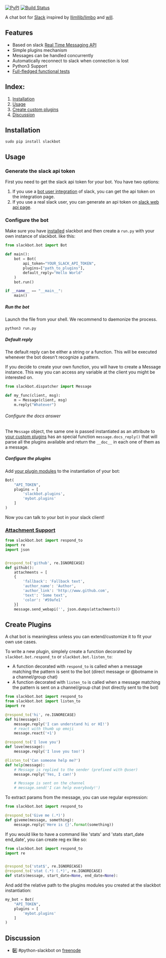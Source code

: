 [![PyPI](https://badge.fury.io/py/slackbot.svg)](https://pypi.python.org/pypi/slackbot) [![Build Status](https://secure.travis-ci.org/lins05/slackbot.svg?branch=master)](http://travis-ci.org/lins05/slackbot)

A chat bot for [Slack](https://slack.com) inspired by [llimllib/limbo](https://github.com/llimllib/limbo) and [will](https://github.com/skoczen/will).

## Features

* Based on slack [Real Time Messaging API](https://api.slack.com/rtm)
* Simple plugins mechanism
* Messages can be handled concurrently
* Automatically reconnect to slack when connection is lost
* Python3 Support
* [Full-fledged functional tests](tests/functional/test_functional.py)

## Index:
1. [Installation](#installation)
1. [Usage](#usage)
1. [Create custom plugins](#create-plugins)
1. [Discussion](#discussion)

## Installation


```
sudo pip install slackbot
```

## Usage

### Generate the slack api token

First you need to get the slack api token for your bot. You have two options:

1. If you use a [bot user integration](https://api.slack.com/bot-users) of slack, you can get the api token on the integration page.
2. If you use a real slack user, you can generate an api token on [slack web api page](https://api.slack.com/web).


### Configure the bot
Make sure you have [installed](#installation) slackbot and then create a `run.py` with your own instance of slackbot. like this:

```python
from slackbot.bot import Bot

def main():
    bot = Bot(
        api_token="YOUR_SLACK_API_TOKEN",
        plugins=["path_to_plugins"],
        default_reply="Hello World"
    )
    bot.run()

if __name__ == "__main__":
    main()
```

##### Run the bot
Launch the file from your shell. We recommend to daemonize the process.
```shell
python3 run.py
```

##### Default reply
The default reply can be either a string or a function. This will be executed whenever the bot doesn't recognize a pattern.

If you decide to create your own function, you will have to create a Message instance. This way you can access any variable at the client you might be interested on.
```python
from slackbot.dispatcher import Message

def my_func(client, msg):
    m = Message(client, msg)
    m.reply("Whatever")
```

###### Configure the docs answer
The `Message` object, the same one is passed instantiated as an attribute to [your custom plugins](#create-plugins) has an special function `message.docs_reply()` that will parse all the plugins available and return the `__doc__` in each one of them as a message.

##### Configure the plugins
Add [your plugin modules](#create-plugins) to the instantiation of your bot:

```python
Bot(
    "API_TOKEN",
    plugins = [
        'slackbot.plugins',
        'mybot.plugins'
    ]
)
```

Now you can talk to your bot in your slack client!

### [Attachment Support](https://api.slack.com/docs/attachments)

```python
from slackbot.bot import respond_to
import re
import json


@respond_to('github', re.IGNORECASE)
def github():
    attachments = [
    {
        'fallback': 'Fallback text',
        'author_name': 'Author',
        'author_link': 'http://www.github.com',
        'text': 'Some text',
        'color': '#59afe1'
    }]
    message.send_webapi('', json.dumps(attachments))
```
## Create Plugins

A chat bot is meaningless unless you can extend/customize it to fit your own use cases.

To write a new plugin, simplely create a function decorated by `slackbot.bot.respond_to` or `slackbot.bot.listen_to`:

- A function decorated with `respond_to` is called when a message matching the pattern is sent to the bot (direct message or @botname in a channel/group chat)
- A function decorated with `listen_to` is called when a message matching the pattern is sent on a channel/group chat (not directly sent to the bot)

```python
from slackbot.bot import respond_to
from slackbot.bot import listen_to
import re

@respond_to('hi', re.IGNORECASE)
def hi(message):
    message.reply('I can understand hi or HI!')
    # react with thumb up emoji
    message.react('+1')

@respond_to('I love you')
def love(message):
    message.reply('I love you too!')

@listen_to('Can someone help me?')
def help(message):
    # Message is replied to the sender (prefixed with @user)
    message.reply('Yes, I can!')

    # Message is sent on the channel
    # message.send('I can help everybody!')
```

To extract params from the message, you can use regular expression:
```python
from slackbot.bot import respond_to

@respond_to('Give me (.*)')
def giveme(message, something):
    message.reply('Here is {}'.format(something))
```

If you would like to have a command like 'stats' and 'stats start_date end_date', you can create reg ex like so:

```python
from slackbot.bot import respond_to
import re


@respond_to('stat$', re.IGNORECASE)
@respond_to('stat (.*) (.*)', re.IGNORECASE)
def stats(message, start_date=None, end_date=None):
```


And add the relative path to the plugins modules you created at the slackbot instantiation:

```python
my_bot = Bot(
    "API_TOKEN",
    plugins = [
        'mybot.plugins'
    ]
)
```

## Discussion

* :hash: #python-slackbot on [freenode](https://webchat.freenode.net/?channels=python-slackbot)
